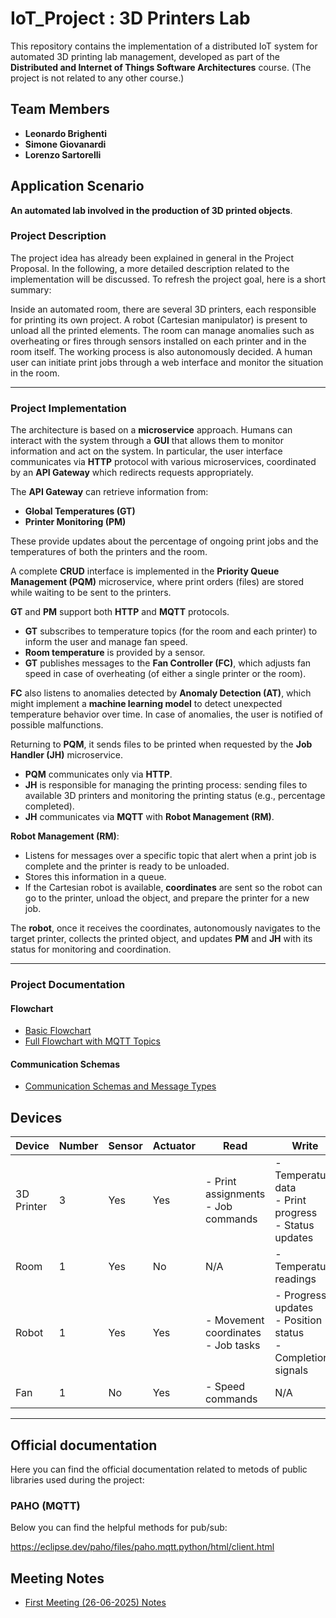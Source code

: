# IoT_Project : 3D Printers Lab

This repository contains the implementation of a distributed IoT system for automated 3D printing lab management, developed as part of the **Distributed and Internet of Things Software Architectures** course. (The project is not related to any other course.)

## Team Members

- **Leonardo Brighenti**
- **Simone Giovanardi**
- **Lorenzo Sartorelli**

## Application Scenario

**An automated lab involved in the production of 3D printed objects**.

### Project Description  

The project idea has already been explained in general in the Project Proposal. In the following, a more detailed description related to the implementation will be discussed. To refresh the project goal, here is a short summary:

Inside an automated room, there are several 3D printers, each responsible for printing its own project. A robot (Cartesian manipulator) is present to unload all the printed elements. The room can manage anomalies such as overheating or fires through sensors installed on each printer and in the room itself. The working process is also autonomously decided. A human user can initiate print jobs through a web interface and monitor the situation in the room.

---

### Project Implementation  

The architecture is based on a **microservice** approach. Humans can interact with the system through a **GUI** that allows them to monitor information and act on the system. In particular, the user interface communicates via **HTTP** protocol with various microservices, coordinated by an **API Gateway** which redirects requests appropriately.

The **API Gateway** can retrieve information from:

- **Global Temperatures (GT)**  
- **Printer Monitoring (PM)**  

These provide updates about the percentage of ongoing print jobs and the temperatures of both the printers and the room.

A complete **CRUD** interface is implemented in the **Priority Queue Management (PQM)** microservice, where print orders (files) are stored while waiting to be sent to the printers.

**GT** and **PM** support both **HTTP** and **MQTT** protocols.

- **GT** subscribes to temperature topics (for the room and each printer) to inform the user and manage fan speed.
- **Room temperature** is provided by a sensor.  
- **GT** publishes messages to the **Fan Controller (FC)**, which adjusts fan speed in case of overheating (of either a single printer or the room).  

**FC** also listens to anomalies detected by **Anomaly Detection (AT)**, which might implement a **machine learning model** to detect unexpected temperature behavior over time. In case of anomalies, the user is notified of possible malfunctions.

Returning to **PQM**, it sends files to be printed when requested by the **Job Handler (JH)** microservice.

- **PQM** communicates only via **HTTP**.  
- **JH** is responsible for managing the printing process: sending files to available 3D printers and monitoring the printing status (e.g., percentage completed).  
- **JH** communicates via **MQTT** with **Robot Management (RM)**.

**Robot Management (RM)**:

- Listens for messages over a specific topic that alert when a print job is complete and the printer is ready to be unloaded.  
- Stores this information in a queue.  
- If the Cartesian robot is available, **coordinates** are sent so the robot can go to the printer, unload the object, and prepare the printer for a new job.

The **robot**, once it receives the coordinates, autonomously navigates to the target printer, collects the printed object, and updates **PM** and **JH** with its status for monitoring and coordination.

---

### Project Documentation

#### Flowchart

- [Basic Flowchart](basic_flowchart.mmd)
- [Full Flowchart with MQTT Topics](full_flowchart.mmd)

#### Communication Schemas

- [Communication Schemas and Message Types](communication.md)

## Devices

| Device      | Number | Sensor | Actuator | Read                                    | Write                                   |
|-------------|--------|--------|----------|----------------------------------------|-----------------------------------------|
| 3D Printer  | 3      | Yes    | Yes      | - Print assignments<br>- Job commands  | - Temperature data<br>- Print progress<br>- Status updates |
| Room        | 1      | Yes    | No       | N/A                                    | - Temperature readings |
| Robot       | 1      | Yes    | Yes      | - Movement coordinates<br>- Job tasks  | - Progress updates<br>- Position status<br>- Completion signals |
| Fan         | 1      | No     | Yes      | - Speed commands| N/A   |

---

## Official documentation

Here you can find the official documentation related to metods of public libraries used during the project:

### PAHO (MQTT)

Below you can find the helpful methods for pub/sub:

<https://eclipse.dev/paho/files/paho.mqtt.python/html/client.html>

## Meeting Notes

- [First Meeting (26-06-2025) Notes](meeting_notes/first_meeting.md)
